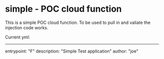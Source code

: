 # simple - POC cloud function
This is a simple POC cloud function. To be used to pull in and valiate the injection code works.

Current yml:

---
  entrypoint: "F"
  description: "Simple Test application"
  author: "joe"
  
  
